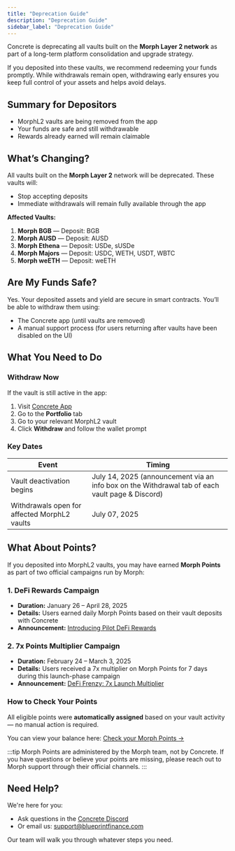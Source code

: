 ```yaml
---
title: "Deprecation Guide"
description: "Deprecation Guide"
sidebar_label: "Deprecation Guide"
---
```


Concrete is deprecating all vaults built on the **Morph Layer 2 network** as part of a long-term platform consolidation and upgrade strategy.

If you deposited into these vaults, we recommend redeeming your funds promptly. While withdrawals remain open, withdrawing early ensures you keep full control of your assets and helps avoid delays.

## Summary for Depositors

- MorphL2 vaults are being removed from the app
- Your funds are safe and still withdrawable
- Rewards already earned will remain claimable

## What’s Changing?

All vaults built on the **Morph Layer 2** network will be deprecated. These vaults will:

- Stop accepting deposits
- Immediate withdrawals will remain fully available through the app

**Affected Vaults:**

1. **Morph BGB** — Deposit: BGB
2. **Morph AUSD** — Deposit: AUSD
3. **Morph Ethena** — Deposit: USDe, sUSDe
4. **Morph Majors** — Deposit: USDC, WETH, USDT, WBTC
5. **Morph weETH** — Deposit: weETH

## Are My Funds Safe?

Yes. Your deposited assets and yield are secure in smart contracts. You’ll be able to withdraw them using:

- The Concrete app (until vaults are removed)
- A manual support process (for users returning after vaults have been disabled on the UI)

## What You Need to Do

### Withdraw Now

If the vault is still active in the app:

1. Visit [Concrete App](https://app.concrete.xyz/)
2. Go to the **Portfolio** tab
3. Go to your relevant MorphL2 vault
4. Click **Withdraw** and follow the wallet prompt

### Key Dates

| **Event** | **Timing** |
| --- | --- |
| Vault deactivation begins | July 14, 2025 (announcement via an info box on the Withdrawal tab of each vault page & Discord) |
| Withdrawals open for affected MorphL2 vaults | July 07, 2025 |

## What About Points?

If you deposited into MorphL2 vaults, you may have earned **Morph Points** as part of two official campaigns run by Morph:

### 1. DeFi Rewards Campaign

- **Duration:** January 26 – April 28, 2025
- **Details:** Users earned daily Morph Points based on their vault deposits with Concrete
- **Announcement:** [Introducing Pilot DeFi Rewards](https://morph.ghost.io/introducing-pilot-defi-rewards-supercharge-your-earnings-on-morph-zoo/)

### 2. 7x Points Multiplier Campaign

- **Duration:** February 24 – March 3, 2025
- **Details:** Users received a 7x multiplier on Morph Points for 7 days during this launch-phase campaign
- **Announcement:** [DeFi Frenzy: 7x Launch Multiplier](https://morph.ghost.io/defi-frenzy-concrete-layer-bank-join-morphs-defi-rewards-with-7x-launch-multiplier/)

### How to Check Your Points

All eligible points were **automatically assigned** based on your vault activity — no manual action is required.

You can view your balance here: [Check your Morph Points →](https://www.morphl2.io/points/greattoken_migration/defirewards)

:::tip
Morph Points are administered by the Morph team, not by Concrete. If you have questions or believe your points are missing, please reach out to Morph support through their official channels.
:::

## Need Help?

We're here for you:

- Ask questions in the [Concrete Discord](https://discord.gg/concretexyz)
- Or email us: [support@blueprintfinance.com](mailto:support@blueprintfinance.com)

Our team will walk you through whatever steps you need.
